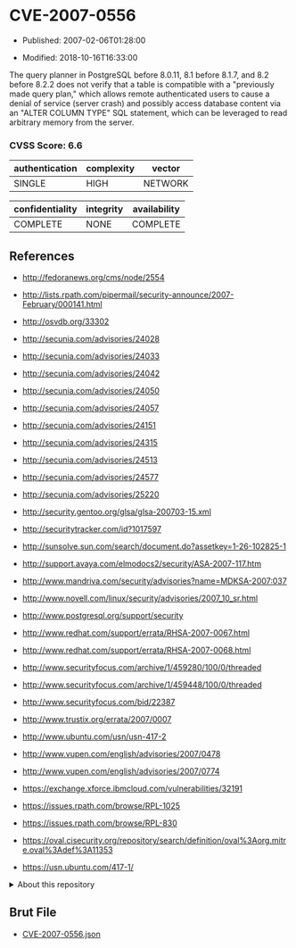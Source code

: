 # CVE-2007-0556

- Published: 2007-02-06T01:28:00

- Modified: 2018-10-16T16:33:00

The query planner in PostgreSQL before 8.0.11, 8.1 before 8.1.7, and 8.2 before 8.2.2 does not verify that a table is compatible with a "previously made query plan," which allows remote authenticated users to cause a denial of service (server crash) and possibly access database content via an "ALTER COLUMN TYPE" SQL statement, which can be leveraged to read arbitrary memory from the server.

### CVSS Score: **6.6**

| authentication | complexity | vector |
| --- | --- | --- |
| SINGLE | HIGH | NETWORK |

| confidentiality | integrity | availability |
| --- | --- | --- |
| COMPLETE | NONE | COMPLETE |

## References

* http://fedoranews.org/cms/node/2554

* http://lists.rpath.com/pipermail/security-announce/2007-February/000141.html

* http://osvdb.org/33302

* http://secunia.com/advisories/24028

* http://secunia.com/advisories/24033

* http://secunia.com/advisories/24042

* http://secunia.com/advisories/24050

* http://secunia.com/advisories/24057

* http://secunia.com/advisories/24151

* http://secunia.com/advisories/24315

* http://secunia.com/advisories/24513

* http://secunia.com/advisories/24577

* http://secunia.com/advisories/25220

* http://security.gentoo.org/glsa/glsa-200703-15.xml

* http://securitytracker.com/id?1017597

* http://sunsolve.sun.com/search/document.do?assetkey=1-26-102825-1

* http://support.avaya.com/elmodocs2/security/ASA-2007-117.htm

* http://www.mandriva.com/security/advisories?name=MDKSA-2007:037

* http://www.novell.com/linux/security/advisories/2007_10_sr.html

* http://www.postgresql.org/support/security

* http://www.redhat.com/support/errata/RHSA-2007-0067.html

* http://www.redhat.com/support/errata/RHSA-2007-0068.html

* http://www.securityfocus.com/archive/1/459280/100/0/threaded

* http://www.securityfocus.com/archive/1/459448/100/0/threaded

* http://www.securityfocus.com/bid/22387

* http://www.trustix.org/errata/2007/0007

* http://www.ubuntu.com/usn/usn-417-2

* http://www.vupen.com/english/advisories/2007/0478

* http://www.vupen.com/english/advisories/2007/0774

* https://exchange.xforce.ibmcloud.com/vulnerabilities/32191

* https://issues.rpath.com/browse/RPL-1025

* https://issues.rpath.com/browse/RPL-830

* https://oval.cisecurity.org/repository/search/definition/oval%3Aorg.mitre.oval%3Adef%3A11353

* https://usn.ubuntu.com/417-1/

<details>
<summary>About this repository</summary> 

  This repository is part of the project [Live Hack CVE](https://github.com/Live-Hack-CVE). Main website can be found [www.live-hack.org](https://www.live-hack.org) 
  
  Made by [Sn0wAlice](https://github.com/Sn0wAlice) for the people that care about security and need to have a feed of the latest CVEs. Hope you enjoy it, don't forget to star the repo and follow me on [Twitter](https://twitter.com/Sn0wAlice) and [Github](https://github.com/Sn0wAlice). And that is my [personnal website](https://www.alice-snow.me/)

  - [Home Page](https://github.com/Live-Hack-CVE)
  - [Framework](https://github.com/Live-Hack-CVE/cve-framework)
  - [CVE database](https://github.com/Live-Hack-CVE/full_database)
  - [Changelog](https://github.com/Live-Hack-CVE/Changelog)
</details>

## Brut File

* [CVE-2007-0556.json](https://raw.githubusercontent.com/Live-Hack-CVE/full_database/main/cves/2007/CVE-2007-0556.json)

